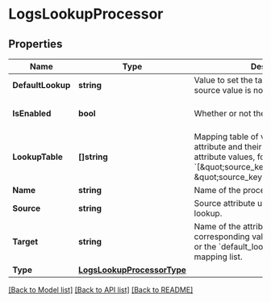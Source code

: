 # LogsLookupProcessor

## Properties

Name | Type | Description | Notes
------------ | ------------- | ------------- | -------------
**DefaultLookup** | **string** | Value to set the target attribute if the source value is not found in the list. | [optional] 
**IsEnabled** | **bool** | Whether or not the processor is enabled. | [optional] [default to false]
**LookupTable** | **[]string** | Mapping table of values for the source attribute and their associated target attribute values, formatted as &#x60;[\&quot;source_key1,target_value1\&quot;, \&quot;source_key2,target_value2\&quot;]&#x60; | 
**Name** | **string** | Name of the processor. | [optional] 
**Source** | **string** | Source attribute used to perform the lookup. | 
**Target** | **string** | Name of the attribute that contains the corresponding value in the mapping list or the &#x60;default_lookup&#x60; if not found in the mapping list. | 
**Type** | [**LogsLookupProcessorType**](LogsLookupProcessorType.md) |  | 

[[Back to Model list]](../README.md#documentation-for-models) [[Back to API list]](../README.md#documentation-for-api-endpoints) [[Back to README]](../README.md)


